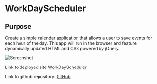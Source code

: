 # WorkDayScheduler

## Purpose 
Create a simple calendar application that allows a user to save events for each hour of the day. This app will run in the browser and feature dynamically updated HTML and CSS powered by jQuery.


![Screenshot](.assets/Images/screenshot)

Link to deployed site 
[WorkDayScheduler](https://veta583518.github.io/WorkDayScheduler/)

Link to github repository:
[GitHub](https://github.com/veta583518/WorkDayScheduler)
